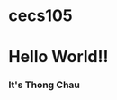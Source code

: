 # cecs105
<!DOCTYPE html>
<html lang="en">
<head>
 <title>CECS105 Spring 2021</title>
 </head>
 <body>
 <h1>Hello World!! </h1>
 <h3> It's Thong Chau </h3>
 </body>
 </html>

